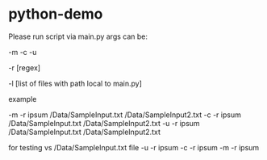 # python-demo

Please run script via main.py args can be:

-m
-c
-u

-r [regex]

-l [list of files with path local to main.py]

example

-m -r ipsum /Data/SampleInput.txt /Data/SampleInput2.txt
-c -r ipsum /Data/SampleInput.txt /Data/SampleInput2.txt
-u -r ipsum /Data/SampleInput.txt /Data/SampleInput2.txt

for testing vs /Data/SampleInput.txt file
-u -r ipsum
-c -r ipsum
-m -r ipsum
